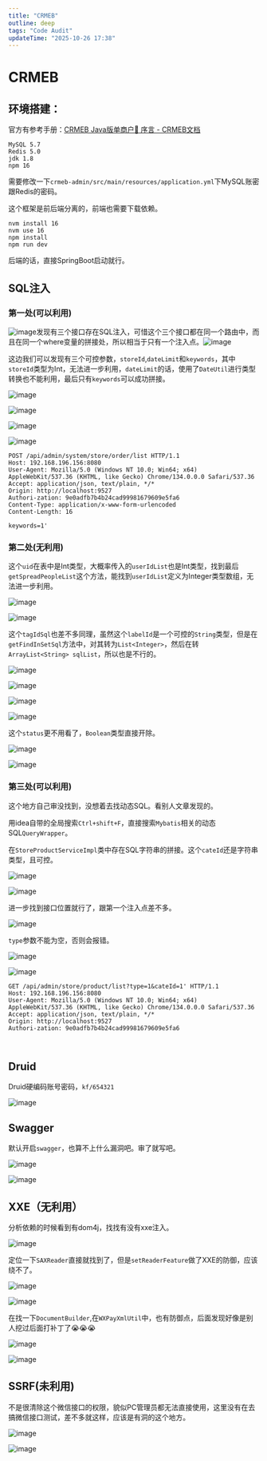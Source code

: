```yaml
---
title: "CRMEB"
outline: deep
tags: "Code Audit"
updateTime: "2025-10-26 17:38"
---
```

# CRMEB

## 环境搭建：

官方有参考手册：[CRMEB Java版单商户📖 序言 - CRMEB文档](https://doc.crmeb.com/java/crmeb_java/2211)

```
MySQL 5.7 
Redis 5.0
jdk 1.8 
npm 16
```

需要修改一下`crmeb-admin/src/main/resources/application.yml`下MySQL账密跟Redis的密码。

这个框架是前后端分离的，前端也需要下载依赖。

```
nvm install 16 
nvm use 16 
npm install 
npm run dev 
```

后端的话，直接SpringBoot启动就行。

## SQL注入

### 第一处(可以利用)

![image](assets/CRMEB/image-20250320191809-s1l580b.png)发现有三个接口存在SQL注入，可惜这个三个接口都在同一个路由中，而且在同一个where变量的拼接处，所以相当于只有一个注入点。![image](assets/CRMEB/image-20250320193837-whrriyg.png)

这边我们可以发现有三个可控参数，`storeId`,`dateLimit`和`keywords`，其中`storeId`类型为Int，无法进一步利用，`dateLimit`的话，使用了`DateUtil`进行类型转换也不能利用，最后只有`keywords`可以成功拼接。

![image](assets/CRMEB/image-20250320192027-n26pmkc.png)

![image](assets/CRMEB/image-20250320192005-8cp00tj.png)

![image](assets/CRMEB/image-20250320195731-jhwgaku.png)

![image](assets/CRMEB/image-20250320195358-h2n0ugp.png)

```poc
POST /api/admin/system/store/order/list HTTP/1.1
Host: 192.168.196.156:8080
User-Agent: Mozilla/5.0 (Windows NT 10.0; Win64; x64) AppleWebKit/537.36 (KHTML, like Gecko) Chrome/134.0.0.0 Safari/537.36
Accept: application/json, text/plain, */*
Origin: http://localhost:9527
Authori-zation: 9e0adfb7b4b24cad99981679609e5fa6
Content-Type: application/x-www-form-urlencoded
Content-Length: 16

keywords=1'
```

### 第二处(无利用)

这个`uid`在表中是Int类型，大概率传入的`userIdList`也是Int类型，找到最后`getSpreadPeopleList`这个方法，能找到`userIdList`定义为Integer类型数组，无法进一步利用。

![image](assets/CRMEB/image-20250320200000-52by8x9.png)

![image](assets/CRMEB/image-20250320200344-ud64oky.png)

这个`tagIdSql`也差不多同理，虽然这个`labelId`是一个可控的`String`类型，但是在`getFindInSetSql`方法中，对其转为`List<Integer>`，然后在转`ArrayList<String> sqlList`，所以也是不行的。

![image](assets/CRMEB/image-20250320200008-tlgdp6u.png)

![image](assets/CRMEB/image-20250320202859-7luwgka.png)

![image](assets/CRMEB/image-20250320202836-m3tsie7.png)

![image](assets/CRMEB/image-20250320202807-kg5nttn.png)

这个`status`更不用看了，`Boolean`类型直接开除。

![image](assets/CRMEB/image-20250320203155-pv20why.png)

![image](assets/CRMEB/image-20250320200016-mta9y0c.png)

### 第三处(可以利用)

这个地方自己审没找到，没想着去找动态SQL。看别人文章发现的。

用idea自带的全局搜索`Ctrl+shift+F`，直接搜索`Mybatis`相关的动态SQL`QueryWrapper`。

在`StoreProductServiceImpl`类中存在SQL字符串的拼接。这个`cateId`还是字符串类型，且可控。

![image](assets/CRMEB/image-20250320215711-jh0zdkx.png)

![image](assets/CRMEB/image-20250320215746-4c5yx7c.png)

进一步找到接口位置就行了，跟第一个注入点差不多。

![image](assets/CRMEB/image-20250320215943-s6jav67.png)

`type`参数不能为空，否则会报错。

![image](assets/CRMEB/image-20250320220206-9gqfbm4.png)

![image](assets/CRMEB/image-20250320220357-npiv5e4.png)

```poc
GET /api/admin/store/product/list?type=1&cateId=1' HTTP/1.1
Host: 192.168.196.156:8080
User-Agent: Mozilla/5.0 (Windows NT 10.0; Win64; x64) AppleWebKit/537.36 (KHTML, like Gecko) Chrome/134.0.0.0 Safari/537.36
Accept: application/json, text/plain, */*
Origin: http://localhost:9527
Authori-zation: 9e0adfb7b4b24cad99981679609e5fa6



```

## Druid

Druid硬编码账号密码，`kf/654321`

![image](assets/CRMEB/image-20250320203708-cc1e4b5.png)


## Swagger

默认开启`swagger`，也算不上什么漏洞吧。审了就写吧。

![image](assets/CRMEB/image-20250320204902-1a4mk85.png)

![image](assets/CRMEB/image-20250320204838-jkl4pkj.png)

## XXE（无利用）

分析依赖的时候看到有dom4j，找找有没有xxe注入。

![image](assets/CRMEB/image-20250321004325-g73gv00.png)

定位一下`SAXReader`直接就找到了，但是`setReaderFeature`做了XXE的防御，应该绕不了。

![image](assets/CRMEB/image-20250321004605-lyrtm9b.png)

![image](assets/CRMEB/image-20250321113852-m0qosjr.png)

在找一下`DocumentBuilder`,在`WXPayXmlUtil`中，也有防御点，后面发现好像是别人挖过后面打补丁了😭😭😭

![image](assets/CRMEB/image-20250321114647-dmyev0i.png)

![image](assets/CRMEB/image-20250321135522-10571jz.png)

## SSRF(未利用)

不是很清除这个微信接口的权限，貌似PC管理员都无法直接使用，这里没有在去搞微信接口测试，差不多就这样，应该是有洞的这个地方。

![image](assets/CRMEB/image-20250321144043-7v3ol08.png)

![image](assets/CRMEB/image-20250321144058-lf7bwis.png)